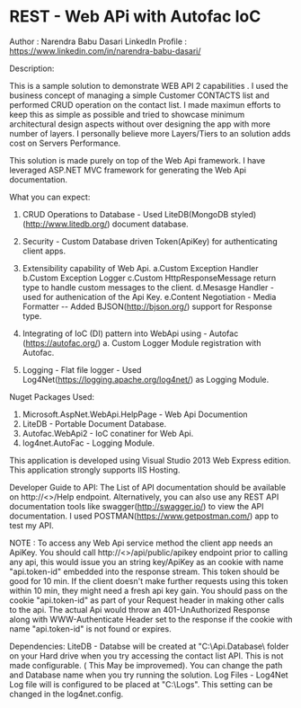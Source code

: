 # REST - Web APi with Autofac IoC

Author : Narendra Babu Dasari
LinkedIn Profile : https://www.linkedin.com/in/narendra-babu-dasari/


Description:

This is a sample solution to demonstrate WEB API 2 capabilities . 
I used the business concept of managing a simple Customer CONTACTS list and performed CRUD operation on the contact list.
I made maximun efforts to keep this as simple as possible and tried to showcase minimum architectural design aspects without over designing the app with more number of layers. I personally believe more Layers/Tiers to an solution adds cost on Servers Performance.

This solution is made purely on top of the Web Api framework. I have leveraged ASP.NET MVC framework for generating the Web Api documentation.


What you can expect:
1) CRUD Operations to Database - Used LiteDB(MongoDB styled)(http://www.litedb.org/) document database.
2) Security - Custom Database driven Token(ApiKey) for authenticating client apps.
3) Extensibility capability of Web Api.
   a.Custom Exception Handler
   b.Custom Exception Logger
   c.Custom HttpResponseMessage return type to handle custom messages to the client.
   d.Mesasge Handler - used for authenication of the Api Key.
   e.Content Negotiation - Media Formatter --  Added BJSON(http://bjson.org/) support for Response type.
 
 4) Integrating of IoC (DI) pattern into WebApi using - Autofac (https://autofac.org/)
    a. Custom Logger Module registration with Autofac.
 5) Logging - Flat file logger - Used Log4Net(https://logging.apache.org/log4net/) as Logging Module.

 Nuget Packages Used:
 1) Microsoft.AspNet.WebApi.HelpPage - Web Api Documention
 2) LiteDB - Portable Document Database.
 3) Autofac.WebApi2 - IoC conatiner for Web Api.
 4) log4net.AutoFac - Logging Module.


 This application is developed using Visual Studio 2013 Web Express edition.
 This application strongly supports IIS Hosting.

 Developer Guide to API:
 The List of API documentation should be available on  http://<<service endpoint>>/Help  endpoint. Alternatively, you can also use any REST API documentation tools like swagger(http://swagger.io/) to view the API documentation.
 I used POSTMAN(https://www.getpostman.com/) app to test my API.


 NOTE :
 To access any Web Api service method the client app needs an ApiKey. 
 You should call http://<<service endpoint>>/api/public/apikey
 endpoint prior to calling any api, this would issue you an string key/ApiKey as an cookie with name "api.token-id" embedded into the response stream.
 This token should be good for 10 min. If the client doesn't make further requests using this token within 10 min, they might need a fresh api key gain.
 You should pass on the cookie "api.token-id" as part of your Request header in making other calls to the api. The actual Api would throw an 401-UnAuthorized Response along with WWW-Authenticate Header set to the response if the cookie with name "api.token-id" is not found or expires.

 Dependencies:
 LiteDB - Databse will be created at "C:\Api.Database\ folder on your Hard drive when you try accessing the contact list API. This is not made configurable. ( This May be improvemed). You can change the path and Database name when you try running the solution. 
 Log Files - Log4Net Log file will is configured to be placed at "C:\Logs". This setting can be changed in the log4net.config.



